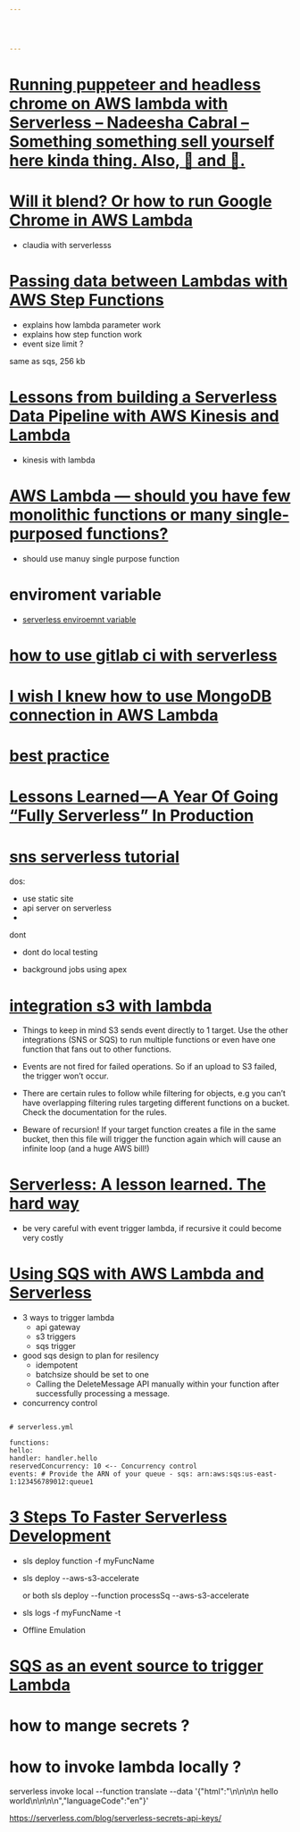 ```yaml
---




---
```





# [Running puppeteer and headless chrome on AWS lambda with Serverless – Nadeesha Cabral – Something something sell yourself here kinda thing. Also, 🥓 and 🍺.](https://nadeesha.github.io/headless-chrome-puppeteer-lambda-servelerless/)

# [Will it blend? Or how to run Google Chrome in AWS Lambda](https://medium.freecodecamp.org/will-it-blend-or-how-to-run-google-chrome-in-aws-lambda-2c960fee8b74)

* claudia with serverlesss

# [Passing data between Lambdas with AWS Step Functions](https://medium.com/@tturnbull/passing-data-between-lambdas-with-aws-step-functions-6f8d45f717c3)

* explains how lambda parameter work
* explains how step function work
* event size limit ?

same as sqs, 256 kb


# [Lessons from building a Serverless Data Pipeline with AWS Kinesis and Lambda](https://read.iopipe.com/lessons-from-building-a-serverless-data-pipeline-with-aws-kinesis-and-lambda-4d8cf0ebcbc9)

* kinesis with lambda

# [AWS Lambda — should you have few monolithic functions or many single-purposed functions?](https://hackernoon.com/aws-lambda-should-you-have-few-monolithic-functions-or-many-single-purposed-functions-8c3872d4338f)

* should use manuy single purpose function


# enviroment variable

* [serverless enviroemnt variable](https://serverless-stack.com/chapters/serverless-environment-variables.html)

# [how to use gitlab ci with serverless](https://medium.com/@tarekbecker/a-production-grade-ci-cd-pipeline-for-serverless-applications-888668bcfe04)


# [I wish I knew how to use MongoDB connection in AWS Lambda](https://blog.cloudboost.io/i-wish-i-knew-how-to-use-mongodb-connection-in-aws-lambda-f91cd2694ae5)

# [best practice](https://docs.atlas.mongodb.com/best-practices-connecting-to-aws-lambda/)

# [Lessons Learned — A Year Of Going “Fully Serverless” In Production](https://hackernoon.com/lessons-learned-a-year-of-going-fully-serverless-in-production-3d7e0d72213f)


# [sns serverless tutorial](https://dev.to/adnanrahic/a-crash-course-on-serverless-with-awstriggering-lambda-with-sns-messaging-30nf)
dos:

* use static site
* api server on serverless
*

dont

* dont do local testing

* background jobs using apex

# [integration s3 with lambda](https://www.lambdatv.com/integrating-s3-with-lambda)

* Things to keep in mind
S3 sends event directly to 1 target. Use the other integrations (SNS or SQS) to run multiple functions or even have one function that fans out to other functions.

* Events are not fired for failed operations. So if an upload to S3 failed, the trigger won’t occur.

* There are certain rules to follow while filtering for objects, e.g you can’t have overlapping filtering rules targeting different functions on a bucket. Check the documentation for the rules.

* Beware of recursion! If your target function creates a file in the same bucket, then this file will trigger the function again which will cause an infinite loop (and a huge AWS bill!)


# [Serverless: A lesson learned. The hard way](https://sourcebox.be/blog/2017/08/07/serverless-a-lesson-learned-the-hard-way/)

* be very careful with event trigger lambda, if recursive it could become very costly


# [Using SQS with AWS Lambda and Serverless](https://serverless.com/blog/aws-lambda-sqs-serverless-integration/)

* 3 ways to trigger lambda
    * api gateway
    * s3 triggers
    * sqs trigger
* good sqs design to plan for resilency
    * idempotent
    * batchsize should be set to one
    * Calling the DeleteMessage API manually within your function after successfully processing a message.
* concurrency control
```

# serverless.yml

functions:
hello:
handler: handler.hello
reservedConcurrency: 10 <-- Concurrency control
events: # Provide the ARN of your queue - sqs: arn:aws:sqs:us-east-1:123456789012:queue1

```

# [3 Steps To Faster Serverless Development](https://serverless.com/blog/quick-tips-for-faster-serverless-development/)

* sls deploy function -f myFuncName
* sls deploy --aws-s3-accelerate

    or both
    sls deploy --function processSq --aws-s3-accelerate


* sls logs -f myFuncName -t
* Offline Emulation



# [SQS as an event source to trigger Lambda](https://medium.com/slalom-technology/sqs-as-an-event-source-to-trigger-lambda-8858cb3f627f)

# how to mange secrets ?

# how to invoke lambda locally ?


serverless invoke local --function translate --data '{"html":"<html>\n<title>\n</title>\n\n<body>\n    hello world\n</body>\n</script>\n\n</html>","languageCode":"en"}'

https://serverless.com/blog/serverless-secrets-api-keys/


